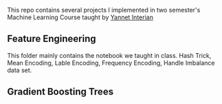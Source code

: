 This repo contains several projects I implemented in two semester's Machine Learning Course taught by [Yannet Interian ](https://www.linkedin.com/in/interian/)

## Feature Engineering
This folder mainly contains the notebook we taught in class. Hash Trick, Mean Encoding, Lable Encoding, Frequency Encoding, Handle Imbalance data set.

## Gradient Boosting Trees

